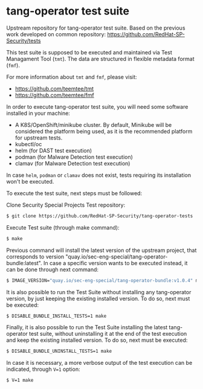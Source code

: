 # tang-operator test suite
Upstream repository for tang-operator test suite. Based on the previous work developed on common repository:
https://github.com/RedHat-SP-Security/tests

This test suite is supposed to be executed and maintained via Test Managament Tool (`tmt`).
The data are structured in flexible metadata format (`fmf`).

For more information about `tmt` and `fmf`, please visit:
* https://github.com/teemtee/tmt
* https://github.com/teemtee/fmf

In order to execute tang-operator test suite, you will need some software installed in your machine:
- A K8S/OpenShift/minikube cluster. By default, Minikube will be considered the platform being used, as it is the recommended platform for upstream tests.
- kubectl/oc
- helm (for DAST test execution)
- podman (for Malware Detection test execution)
- clamav (for Malware Detection test execution)

In case `helm`, `podman` or `clamav` does not exist, tests requiring its installation won't be executed.

To execute the test suite, next steps must be followed:

Clone Security Special Projects Test repository:
```bash
$ git clone https://github.com/RedHat-SP-Security/tang-operator-tests
```

Execute Test suite (through make command):
```bash
$ make
```

Previous command will install the latest version of the upstream project, that corresponds to version "quay.io/sec-eng-special/tang-operator-bundle:latest".
In case a specific version wants to be executed instead, it can be done through next command:
```bash
$ IMAGE_VERSION="quay.io/sec-eng-special/tang-operator-bundle:v1.0.4" make
```

It is also possible to run the Test Suite without installing any tang-operator version, by just keeping the existing installed version. To do so, next must be executed:
```bash
$ DISABLE_BUNDLE_INSTALL_TESTS=1 make
```

Finally, it is also possible to run the Test Suite installing the latest tang-operator test suite, without uninstalling it at the end of the test execution and keep the existing installed version. To do so, next must be executed:
```bash
$ DISABLE_BUNDLE_UNINSTALL_TESTS=1 make
```

In case it is necessary, a more verbose output of the test execution can be indicated, through `V=1` option:
```bash
$ V=1 make
```
